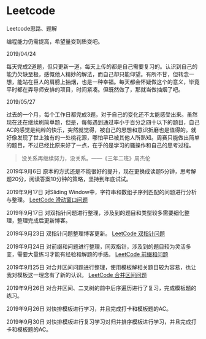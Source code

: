 # Leetcode
Leetcode思路、题解

编程能力仍需提高，希望量变到质变吧。

2019/04/24

每天完成2道题，但只更新一道，每天上传的都是自己需要复习的。认识到自己的能力欠缺至极，感慨他人精妙的解法，而自己却只能仰望。有所不甘，但转念一想，能站在巨人的肩膀上抽烟，也是一种幸福。每天都会怀疑做这个的意义，毕竟平时都在弄导师安排的项目，时间紧凑。但既然做了，那就当做抽烟了吧。

2019/05/27

过去的一个月，每个工作日都完成3题，对于自己的变化还不太能感受出来。虽然现在还在继续刷简单题，但是，每每遇到通过率小于百分之四十以下的题目，自己AC的感觉是纯粹的快乐，突然就觉得，被自己的思想和意识折磨也是值得的。就好像发现了世上独有的一处桃花源，哪怕早已被其他人所熟知。周赛只能做出简单的题目，不过已经比原来好了一点，在乎的是学习的骚操作和自己的思考过程。

>没关系再继续努力，没关系。——《三年二班》周杰伦

2019年9月6日
原本的方式还是不能很好的提升，现在更换成读题5分钟，思考解题20分，阅读答案10分钟的策略，坚持到年底试试。

2019年9月17日
对Sliding Window中，字符串和数组子序列匹配的问题进行分析与整理。
[LeetCode 滑动窗口问题](https://oltremare.cc/2019/09/16/Leetcode-%E6%BB%91%E5%8A%A8%E7%AA%97%E5%8F%A3%E8%A7%A3%E9%A2%98/)

2019年9月17日
对双指针问题进行整理，涉及到的题目和类型较多需要细化整理，整理完成后更新博客。

2019年9月23日
双指针问题整理博客更新。
[LeetCode 双指针问题](https://oltremare.cc/2019/09/19/LeetCode%E8%A7%A3%E9%A2%98(%E4%BA%8C)-%E5%8F%8C%E6%8C%87%E9%92%88%E8%A7%A3%E9%A2%98/)

2019年9月24日
对前缀和问题进行整理，同双指针，涉及到的题目较为灵活多变，需要大量练习才能有经验和解题的手感。
[LeetCode 前缀和问题](https://oltremare.cc/2019/09/23/LeetCode(%E4%B8%89)-%E5%89%8D%E7%BC%80%E5%92%8C%E8%A7%A3%E9%A2%98/)

2019年9月25日
对合并区间问题进行整理，使用模板解相关题目较为容易，也让我对模板这一理念有了新的认识。
[LeetCode 合并区间问题](https://oltremare.cc/2019/09/24/LeetCode-%E5%9B%9B-%E5%8C%BA%E9%97%B4%E5%90%88%E5%B9%B6%E8%A7%A3%E9%A2%98/)

2019年9月26日
对合并区间、二叉树的前中后序遍历进行了复习，完成模板题的练习。

2019年9月26日
对快排模板进行学习，并且完成打卡和模板题的AC。

2019年9月30日
对快排模板进行复习学习对归并排序模板进行学习，并且完成打卡和模板题的AC。

